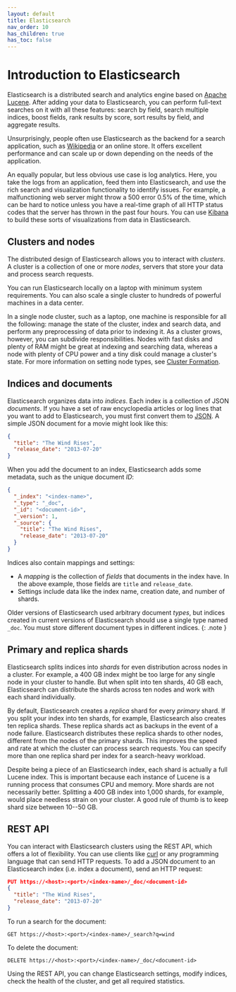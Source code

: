 ```yaml
---
layout: default
title: Elasticsearch
nav_order: 10
has_children: true
has_toc: false
---
```


# Introduction to Elasticsearch

Elasticsearch is a distributed search and analytics engine based on [Apache Lucene](https://lucene.apache.org/). After adding your data to Elasticsearch, you can perform full-text searches on it with all these features: search by field, search multiple indices, boost fields, rank results by score, sort results by field, and aggregate results.

Unsurprisingly, people often use Elasticsearch as the backend for a search application, such as [Wikipedia](https://en.wikipedia.org/wiki/Wikipedia:FAQ/Technical#What_software_is_used_to_run_Wikipedia?) or an online store. It offers excellent performance and can scale up or down depending on the needs of the application.

An equally popular, but less obvious use case is log analytics. Here, you take the logs from an application, feed them into Elasticsearch, and use the rich search and visualization functionality to identify issues. For example, a malfunctioning web server might throw a 500 error 0.5% of the time, which can be hard to notice unless you have a real-time graph of all HTTP status codes that the server has thrown in the past four hours. You can use [Kibana](../kibana/) to build these sorts of visualizations from data in Elasticsearch.


## Clusters and nodes

The distributed design of Elasticsearch allows you to interact with *clusters*. A cluster is a collection of one or more *nodes*, servers that store your data and process search requests.

You can run Elasticsearch locally on a laptop with minimum system requirements. You can also scale a single cluster to hundreds of powerful machines in a data center.

In a single node cluster, such as a laptop, one machine is responsible for all the following: manage the state of the cluster, index and search data, and perform any preprocessing of data prior to indexing it. As a cluster grows, however, you can subdivide responsibilities. Nodes with fast disks and plenty of RAM might be great at indexing and searching data, whereas a node with plenty of CPU power and a tiny disk could manage a cluster's state. For more information on setting node types, see [Cluster Formation](cluster/).


## Indices and documents

Elasticsearch organizes data into *indices*. Each index is a collection of JSON *documents*. If you have a set of raw encyclopedia articles or log lines that you want to add to Elasticsearch, you must first convert them to [JSON](https://www.json.org/). A simple JSON document for a movie might look like this:

```json
{
  "title": "The Wind Rises",
  "release_date": "2013-07-20"
}
```

When you add the document to an index, Elasticsearch adds some metadata, such as the unique document *ID*:

```json
{
  "_index": "<index-name>",
  "_type": "_doc",
  "_id": "<document-id>",
  "_version": 1,
  "_source": {
    "title": "The Wind Rises",
    "release_date": "2013-07-20"
  }
}
```

Indices also contain mappings and settings:

- A *mapping* is the collection of *fields* that documents in the index have. In the above example, those fields are `title` and `release_date`.
- Settings include data like the index name, creation date, and number of shards.

Older versions of Elasticsearch used arbitrary document *types*, but indices created in current versions of Elasticsearch should use a single type named `_doc`. You must store different document types in different indices.
{: .note }


## Primary and replica shards

Elasticsearch splits indices into *shards* for even distribution across nodes in a cluster. For example, a 400 GB index might be too large for any single node in your cluster to handle. But when split into ten shards, 40 GB each, Elasticsearch can distribute the shards across ten nodes and work with each shard individually.

By default, Elasticsearch creates a *replica* shard for every *primary* shard. If you split your index into ten shards, for example, Elasticsearch also creates ten replica shards. These replica shards act as backups in the event of a node failure. Elasticsearch distributes these replica shards to other nodes, different from the nodes of the primary shards. This improves the speed and rate at which the cluster can process search requests. You can specify more than one replica shard per index for a search-heavy workload.

Despite being a piece of an Elasticsearch index, each shard is actually a full Lucene index. This is important because each instance of Lucene is a running process that consumes CPU and memory. More shards are not necessarily better. Splitting a 400 GB index into 1,000 shards, for example, would place needless strain on your cluster. A good rule of thumb is to keep shard size between 10--50 GB.


## REST API

You can interact with Elasticsearch clusters using the REST API, which offers a lot of flexibility. You can use clients like [curl](https://curl.haxx.se/) or any programming language that can send HTTP requests. To add a JSON document to an Elasticsearch index (i.e. index a document), send an HTTP request:

```json
PUT https://<host>:<port>/<index-name>/_doc/<document-id>
{
  "title": "The Wind Rises",
  "release_date": "2013-07-20"
}
```

To run a search for the document:

```
GET https://<host>:<port>/<index-name>/_search?q=wind
```

To delete the document:

```
DELETE https://<host>:<port>/<index-name>/_doc/<document-id>
```

Using the REST API, you can change Elasticsearch settings, modify indices, check the health of the cluster, and get all required statistics.

